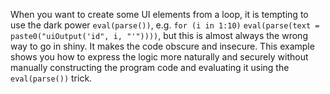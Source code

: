 When you want to create some UI elements from a loop, it is tempting to use the dark power `eval(parse())`, e.g. `for (i in 1:10)` `eval(parse(text = paste0("uiOutput('id", i, "'"))))`, but this is almost always the wrong way to go in shiny. It makes the code obscure and insecure. This example shows you how to express the logic more naturally and securely without manually constructing the program code and evaluating it using the `eval(parse())` trick.
